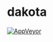 # dakota

[![AppVeyor](https://img.shields.io/appveyor/ci/WebFolder/dakota.svg?label=Windows%20and%20GNU/Linux)](https://ci.appveyor.com/project/WebFolder/dakota)
